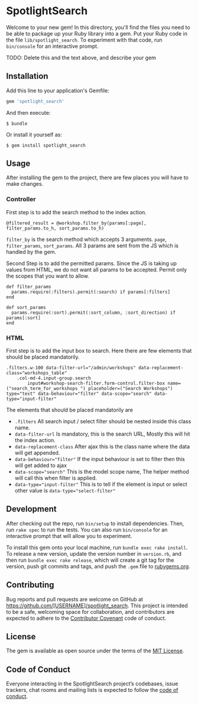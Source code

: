 # SpotlightSearch

Welcome to your new gem! In this directory, you'll find the files you need to be able to package up your Ruby library into a gem. Put your Ruby code in the file `lib/spotlight_search`. To experiment with that code, run `bin/console` for an interactive prompt.

TODO: Delete this and the text above, and describe your gem

## Installation

Add this line to your application's Gemfile:

```ruby
gem 'spotlight_search'
```

And then execute:

    $ bundle

Or install it yourself as:

    $ gem install spotlight_search

## Usage

After installing the gem to the project, there are few places you will have to make changes.

### Controller

First step is to add the search method to the index action.

```
@filtered_result = @workshop.filter_by(params[:page], filter_params.to_h, sort_params.to_h)
```

`filter_by` is the search method which accepts 3 arguments. `page`, `filter_params`, `sort_params`.
All 3 params are sent from the JS which is handled by the gem.

Second Step is to add the permitted params. Since the JS is taking up values from HTML,
we do not want all params to be accepted. Permit only the scopes that you want to allow.

```
def filter_params
  params.require(:filters).permit(:search) if params[:filters]
end

def sort_params
  params.require(:sort).permit(:sort_column, :sort_direction) if params[:sort]
end
```

### HTML

First step is to add the input box to search. Here there are few elements that should be placed mandatorily.

```
.filters.w-100 data-filter-url="/admin/workshops" data-replacement-class="workshops_table"
	.col-md-4.input-group.search
		input#workshop-search-filter.form-control.filter-box name=("search_term_for_workshops ") placeholder=("Search Workshops") type="text" data-behaviour="filter" data-scope="search" data-type="input-filter"
```

The elements that should be placed mandatorily are

  * `.filters` All search input / select filter should be nested inside this class name.
  * `data-filter-url` Is mandatory, this is the search URL, Mostly this will hit the index action.
  * `data-replacement-class` After ajax this is the class name where the data will get appended.
  * `data-behaviour="filter"` If the input behaviour is set to filter then this will get added to ajax
  * `data-scope="search"` This is the model scope name, The helper method will call this when filter is applied.
  * `data-type="input-filter"` This is to tell if the element is input or select other value is `data-type="select-filter"`

## Development

After checking out the repo, run `bin/setup` to install dependencies. Then, run `rake spec` to run the tests. You can also run `bin/console` for an interactive prompt that will allow you to experiment.

To install this gem onto your local machine, run `bundle exec rake install`. To release a new version, update the version number in `version.rb`, and then run `bundle exec rake release`, which will create a git tag for the version, push git commits and tags, and push the `.gem` file to [rubygems.org](https://rubygems.org).

## Contributing

Bug reports and pull requests are welcome on GitHub at https://github.com/[USERNAME]/spotlight_search. This project is intended to be a safe, welcoming space for collaboration, and contributors are expected to adhere to the [Contributor Covenant](http://contributor-covenant.org) code of conduct.

## License

The gem is available as open source under the terms of the [MIT License](https://opensource.org/licenses/MIT).

## Code of Conduct

Everyone interacting in the SpotlightSearch project’s codebases, issue trackers, chat rooms and mailing lists is expected to follow the [code of conduct](https://github.com/[USERNAME]/spotlight_search/blob/master/CODE_OF_CONDUCT.md).
